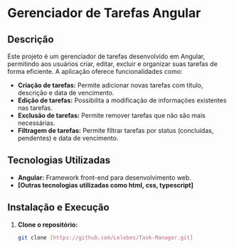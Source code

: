 # Gerenciador de Tarefas Angular

## Descrição

Este projeto é um gerenciador de tarefas desenvolvido em Angular, permitindo aos usuários criar, editar, excluir e organizar suas tarefas de forma eficiente. A aplicação oferece funcionalidades como:

- **Criação de tarefas:** Permite adicionar novas tarefas com título, descrição e data de vencimento.
- **Edição de tarefas:** Possibilita a modificação de informações existentes nas tarefas.
- **Exclusão de tarefas:** Permite remover tarefas que não são mais necessárias.
- **Filtragem de tarefas:** Permite filtrar tarefas por status (concluídas, pendentes) e data de vencimento.

## Tecnologias Utilizadas

- **Angular:** Framework front-end para desenvolvimento web.
- **[Outras tecnologias utilizadas como html, css, typescript]**

## Instalação e Execução

1. **Clone o repositório:**
   ```bash
   git clone [https://github.com/Lelebes/Task-Manager.git]
   ```
